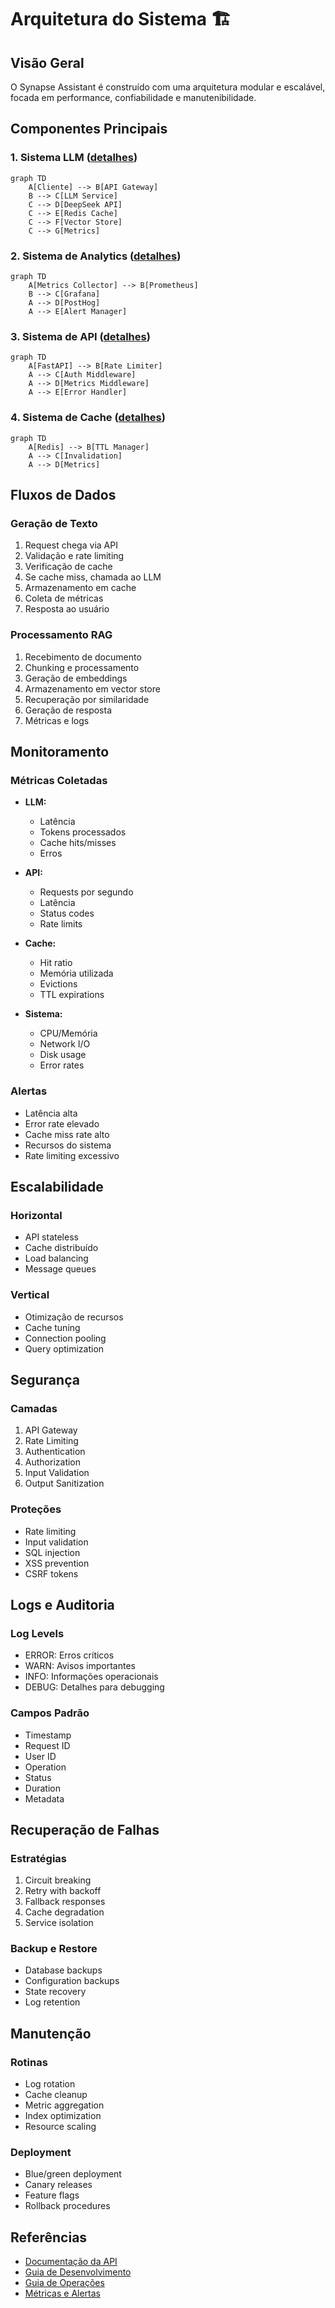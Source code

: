 # Arquitetura do Sistema 🏗️

## Visão Geral

O Synapse Assistant é construído com uma arquitetura modular e escalável, focada em performance, confiabilidade e manutenibilidade.

## Componentes Principais

### 1. Sistema LLM ([detalhes](llm-system.md))
```mermaid
graph TD
    A[Cliente] --> B[API Gateway]
    B --> C[LLM Service]
    C --> D[DeepSeek API]
    C --> E[Redis Cache]
    C --> F[Vector Store]
    C --> G[Metrics]
```

### 2. Sistema de Analytics ([detalhes](analytics-system.md))
```mermaid
graph TD
    A[Metrics Collector] --> B[Prometheus]
    B --> C[Grafana]
    A --> D[PostHog]
    A --> E[Alert Manager]
```

### 3. Sistema de API ([detalhes](api-system.md))
```mermaid
graph TD
    A[FastAPI] --> B[Rate Limiter]
    A --> C[Auth Middleware]
    A --> D[Metrics Middleware]
    A --> E[Error Handler]
```

### 4. Sistema de Cache ([detalhes](cache-system.md))
```mermaid
graph TD
    A[Redis] --> B[TTL Manager]
    A --> C[Invalidation]
    A --> D[Metrics]
```

## Fluxos de Dados

### Geração de Texto
1. Request chega via API
2. Validação e rate limiting
3. Verificação de cache
4. Se cache miss, chamada ao LLM
5. Armazenamento em cache
6. Coleta de métricas
7. Resposta ao usuário

### Processamento RAG
1. Recebimento de documento
2. Chunking e processamento
3. Geração de embeddings
4. Armazenamento em vector store
5. Recuperação por similaridade
6. Geração de resposta
7. Métricas e logs

## Monitoramento

### Métricas Coletadas
- **LLM:**
  - Latência
  - Tokens processados
  - Cache hits/misses
  - Erros

- **API:**
  - Requests por segundo
  - Latência
  - Status codes
  - Rate limits

- **Cache:**
  - Hit ratio
  - Memória utilizada
  - Evictions
  - TTL expirations

- **Sistema:**
  - CPU/Memória
  - Network I/O
  - Disk usage
  - Error rates

### Alertas
- Latência alta
- Error rate elevado
- Cache miss rate alto
- Recursos do sistema
- Rate limiting excessivo

## Escalabilidade

### Horizontal
- API stateless
- Cache distribuído
- Load balancing
- Message queues

### Vertical
- Otimização de recursos
- Cache tuning
- Connection pooling
- Query optimization

## Segurança

### Camadas
1. API Gateway
2. Rate Limiting
3. Authentication
4. Authorization
5. Input Validation
6. Output Sanitization

### Proteções
- Rate limiting
- Input validation
- SQL injection
- XSS prevention
- CSRF tokens

## Logs e Auditoria

### Log Levels
- ERROR: Erros críticos
- WARN: Avisos importantes
- INFO: Informações operacionais
- DEBUG: Detalhes para debugging

### Campos Padrão
- Timestamp
- Request ID
- User ID
- Operation
- Status
- Duration
- Metadata

## Recuperação de Falhas

### Estratégias
1. Circuit breaking
2. Retry with backoff
3. Fallback responses
4. Cache degradation
5. Service isolation

### Backup e Restore
- Database backups
- Configuration backups
- State recovery
- Log retention

## Manutenção

### Rotinas
- Log rotation
- Cache cleanup
- Metric aggregation
- Index optimization
- Resource scaling

### Deployment
- Blue/green deployment
- Canary releases
- Feature flags
- Rollback procedures

## Referências
- [Documentação da API](../api/README.md)
- [Guia de Desenvolvimento](../development/README.md)
- [Guia de Operações](../runbooks/README.md)
- [Métricas e Alertas](../monitoring/README.md) 